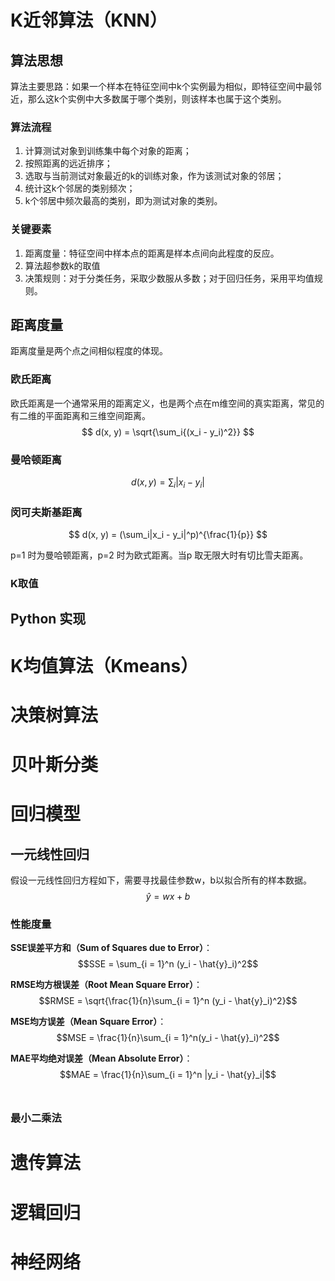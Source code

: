 # K近邻算法（KNN）

## 算法思想

算法主要思路：如果一个样本在特征空间中k个实例最为相似，即特征空间中最邻近，那么这k个实例中大多数属于哪个类别，则该样本也属于这个类别。

### 算法流程

1. 计算测试对象到训练集中每个对象的距离；
2. 按照距离的远近排序；
3. 选取与当前测试对象最近的k的训练对象，作为该测试对象的邻居；
4. 统计这k个邻居的类别频次；
5. k个邻居中频次最高的类别，即为测试对象的类别。

### 关键要素

1. 距离度量：特征空间中样本点的距离是样本点间向此程度的反应。
2. 算法超参数k的取值
3. 决策规则：对于分类任务，采取少数服从多数；对于回归任务，采用平均值规则。

## 距离度量

距离度量是两个点之间相似程度的体现。

### 欧氏距离

欧氏距离是一个通常采用的距离定义，也是两个点在m维空间的真实距离，常见的有二维的平面距离和三维空间距离。
$$
d(x, y) = \sqrt{\sum_i{(x_i - y_i)^2}}
$$

### 曼哈顿距离

$$
d(x, y) = \sum_i|x_i - y_i|
$$

### 闵可夫斯基距离

$$
d(x, y) = (\sum_i|x_i - y_i|^p)^{\frac{1}{p}}
$$

p=1 时为曼哈顿距离，p=2 时为欧式距离。当p 取无限大时有切比雪夫距离。

### K取值



## Python 实现



# K均值算法（Kmeans）

# 决策树算法

# 贝叶斯分类

# 回归模型

## 一元线性回归

假设一元线性回归方程如下，需要寻找最佳参数w，b以拟合所有的样本数据。
$$
\hat{y} = wx + b
$$

### 性能度量

**SSE误差平方和（Sum of Squares due to Error）**：$$SSE = \sum_{i = 1}^n (y_i - \hat{y}_i)^2$$

**RMSE均方根误差（Root Mean Square Error）**：$$RMSE = \sqrt{\frac{1}{n}\sum_{i = 1}^n (y_i - \hat{y}_i)^2}$$

**MSE均方误差（Mean Square Error）**：$$MSE = \frac{1}{n}\sum_{i = 1}^n(y_i - \hat{y}_i)^2$$

**MAE平均绝对误差（Mean Absolute Error）**：$$MAE = \frac{1}{n}\sum_{i = 1}^n |y_i - \hat{y}_i|$$​

### 最小二乘法



# 遗传算法

# 逻辑回归

# 神经网络

